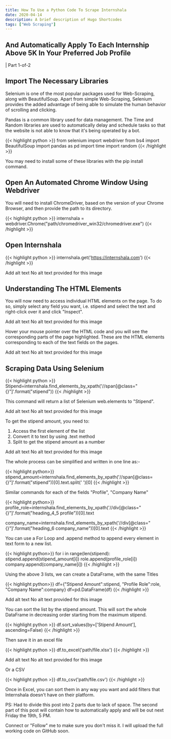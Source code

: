 ```yaml
---
title: How To Use a Python Code To Scrape Internshala 
date: 2020-04-14
description: A brief description of Hugo Shortcodes
tags: ["Web Scraping"]
---
```


## And Automatically Apply To Each Internship Above 5K In Your Preferred Job Profile 
| Part 1-of-2
 
## Import The Necessary Libraries

Selenium is one of the most popular packages used for Web-Scraping, along with BeautifulSoup. Apart from simple Web-Scraping, Selenium provides the added advantage of being able to simulate the human behavior of scrolling and clicking.

Pandas is a common library used for data management. The Time and Random libraries are used to automatically delay and schedule tasks so that the website is not able to know that it's being operated by a bot.

{{< highlight python >}}
from selenium import webdriver
from bs4 import BeautifulSoup
import pandas as pd
import time
import random
{{< /highlight >}}

You may need to install some of these libraries with the pip install command.

## Open An Automated Chrome Window Using Webdriver

You will need to install ChromeDriver, based on the version of your Chrome Browser, and then provide the path to its directory.

{{< highlight python >}}
internshala = webdriver.Chrome("path/chromedriver_win32/chromedriver.exe")
{{< /highlight >}}

## Open Internshala

{{< highlight python >}}
internshala.get('https://internshala.com')
{{< /highlight >}}








Add alt text
No alt text provided for this image

## Understanding The HTML Elements

You will now need to access individual HTML elements on the page. To do so, simply select any field you want, i.e. stipend and select the text and right-click over it and click "Inspect".








Add alt text
No alt text provided for this image

Hover your mouse pointer over the HTML code and you will see the corresponding parts of the page highlighted. These are the HTML elements corresponding to each of the text fields on the pages.








Add alt text
No alt text provided for this image

## Scraping Data Using Selenium

{{< highlight python >}}
Stipend=internshala.find_elements_by_xpath('//span[@class="{}"]'.format("stipend"))
{{< /highlight >}}

This command will return a list of Selenium web.elements to "Stipend".








Add alt text
No alt text provided for this image

To get the stipend amount, you need to:

1. Access the first element of the list
2. Convert it to text by using .text method
3. Split to get the stipend amount as a number







Add alt text
No alt text provided for this image

The whole process can be simplified and written in one line as:-

{{< highlight python>}}
stipend_amount=internshala.find_elements_by_xpath('//span[@class={}"]'.format("stipend"))[0].text.split(' ')[0]
{{< /highlight >}}

Similar commands for each of the fields "Profile", "Company Name"

{{< highlight python>}}
profile_role=internshala.find_elements_by_xpath('//div[@class="{}"]'.format("heading_4_5 profile"))[0].text

company_name=internshala.find_elements_by_xpath('//div[@class="{}"]'.format("heading_6 company_name"))[0].text
{{< /highlight >}}

You can use a For Loop and .append method to append every element in text form to a new list.

{{< highlight python>}}
for i in range(len(stipend):
stipend.append(stipend_amount[i])
role.append(profile_role[i])
company.append(company_name[i])
{{< /highlight >}}


Using the above 3 lists, we can create a DataFrame, with the same Titles

{{< highlight python>}}
df={"Stipend Amount":stipend, "Profile Role":role, "Company Name":company}
df=pd.DataFrame(df)
{{< /highlight >}}







Add alt text
No alt text provided for this image

You can sort the list by the stipend amount. This will sort the whole DataFrame in decreasing order starting from the maximum stipend.

{{< highlight python >}}
df.sort_values(by=['Stipend Amount'], ascending=False)
{{< /highlight >}}

Then save it in an excel file

{{< highlight python >}}
df.to_excel('path/file.xlsx')
{{< /highlight >}}








Add alt text
No alt text provided for this image

Or a CSV

{{< highlight python >}}
df.to_csv('path/file.csv')
{{< /highlight >}}

Once in Excel, you can sort them in any way you want and add filters that Internshala doesn't have on their platform.

PS: Had to divide this post into 2 parts due to lack of space. The second part of this post will contain how to automatically apply and will be out next Friday the 19th, 5 PM.

Connect or "Follow" me to make sure you don't miss it. I will upload the full working code on GitHub soon.
